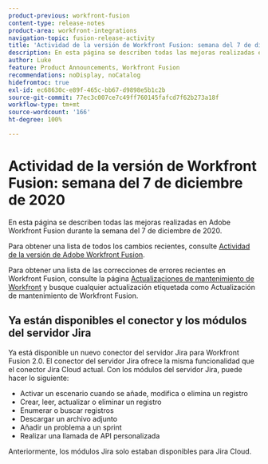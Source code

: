 ```yaml
---
product-previous: workfront-fusion
content-type: release-notes
product-area: workfront-integrations
navigation-topic: fusion-release-activity
title: 'Actividad de la versión de Workfront Fusion: semana del 7 de diciembre de 2020'
description: En esta página se describen todas las mejoras realizadas en Adobe Workfront Fusion durante la semana del 7 de diciembre de 2020.
author: Luke
feature: Product Announcements, Workfront Fusion
recommendations: noDisplay, noCatalog
hidefromtoc: true
exl-id: ec68630c-e89f-465c-bb67-d9898e5b1c2b
source-git-commit: 77ec3c007ce7c49ff760145fafcd7f62b273a18f
workflow-type: tm+mt
source-wordcount: '166'
ht-degree: 100%

---
```


# Actividad de la versión de Workfront Fusion: semana del 7 de diciembre de 2020

En esta página se describen todas las mejoras realizadas en Adobe Workfront Fusion durante la semana del 7 de diciembre de 2020.

Para obtener una lista de todos los cambios recientes, consulte [Actividad de la versión de Adobe Workfront Fusion](/help/workfront-fusion/fusion-product-releases/fusion-release-activity.md).

Para obtener una lista de las correcciones de errores recientes en Workfront Fusion, consulte la página [Actualizaciones de mantenimiento de Workfront](https://experienceleague.adobe.com/docs/workfront-known-issues/releases/current-updates.html?lang=es) y busque cualquier actualización etiquetada como Actualización de mantenimiento de Workfront Fusion.

## Ya están disponibles el conector y los módulos del servidor Jira

Ya está disponible un nuevo conector del servidor Jira para Workfront Fusion 2.0. El conector del servidor Jira ofrece la misma funcionalidad que el conector Jira Cloud actual. Con los módulos del servidor Jira, puede hacer lo siguiente:

* Activar un escenario cuando se añade, modifica o elimina un registro
* Crear, leer, actualizar o eliminar un registro
* Enumerar o buscar registros
* Descargar un archivo adjunto
* Añadir un problema a un sprint
* Realizar una llamada de API personalizada

Anteriormente, los módulos Jira solo estaban disponibles para Jira Cloud.
